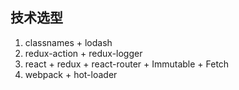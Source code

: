 ## 技术选型

1. classnames + lodash
2. redux-action + redux-logger
3. react + redux + react-router + Immutable + Fetch
4. webpack + hot-loader